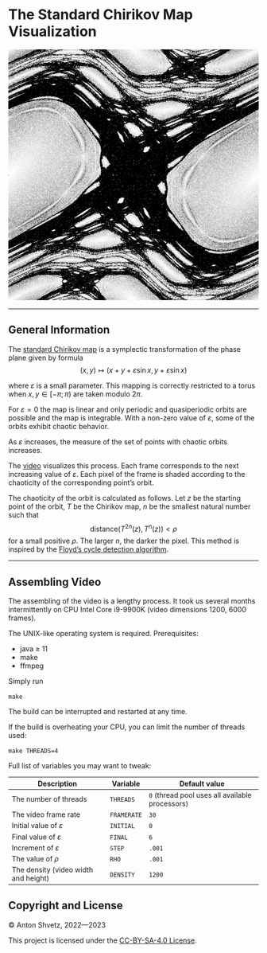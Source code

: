 # The Standard Chirikov Map Visualization

![SAMPLE](SAMPLE.png)

---

## General Information

The [standard Chirikov map](https://en.wikipedia.org/wiki/Standard_map) is a
symplectic transformation of the phase plane given by formula
$$(x,y)\mapsto(x+y+\varepsilon\sin x,y+\varepsilon\sin x)$$

where $\varepsilon$ is a small parameter. This mapping is correctly restricted to a torus
when $x,y\in[-\pi;\pi)$ are taken modulo $2\pi$.

For $\varepsilon=0$ the map is linear and only periodic and quasiperiodic orbits are
possible and the map is integrable. With a non-zero value of $\varepsilon$, some of the
orbits exhibit chaotic behavior.

As $\varepsilon$ increases, the measure of the set of points with chaotic orbits increases.

The [video](http://mech.math.msu.su/~shvetz/chirikov/) visualizes this process.
Each frame corresponds to the next increasing value of $\varepsilon$. Each pixel of the
frame is shaded according to the chaoticity of the corresponding point’s orbit.

The chaoticity of the orbit is calculated as follows. Let $z$ be the starting
point of the orbit, $T$ be the Chirikov map, $n$ be the smallest natural number
such that
$$\mathrm{distance}(T^{2n}(z),T^n(z))<\rho$$
for a small positive $\rho$. The larger $n$, the darker the pixel. This method is
inspired by the [Floyd’s cycle detection
algorithm](https://en.wikipedia.org/wiki/Floyd%27s_cycle-finding_algorithm).

---

## Assembling Video

The assembling of the video is a lengthy process. It took us several months
intermittently on CPU Intel Core i9-9900K (video dimensions 1200, 6000 frames).

The UNIX-like operating system is required. Prerequisites:

* java ≥ 11
* make
* ffmpeg

Simply run
```shell
make
```

The build can be interrupted and restarted at any time.

If the build is overheating your CPU, you can limit the number of threads used:
```shell
make THREADS=4
```

Full list of variables you may want to tweak:

Description | Variable | Default value
----------- | -------- | -------------
The number of threads | `THREADS` | `0` (thread pool uses all available processors)
The video frame rate| `FRAMERATE` | `30`
Initial value of $\varepsilon$ | `INITIAL` | `0`
Final value of $\varepsilon$ | `FINAL` | `6`
Increment of $\varepsilon$ | `STEP` | `.001`
The value of $\rho$ | `RHO` | `.001`
The density (video width and height) | `DENSITY` | `1200`

## Copyright and License

© Anton Shvetz, 2022—2023

This project is licensed under the
[CC-BY-SA-4.0 License](https://creativecommons.org/licenses/by-sa/4.0/deed).

